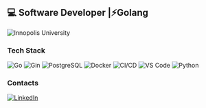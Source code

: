 ## 💻 Software Developer |⚡Golang 

![Innopolis University](https://img.shields.io/badge/Innopolis%20University-Student-00cc99?style=for-the-badge)


<!--
**olesia8novoselova/olesia8novoselova** is a ✨ _special_ ✨ repository because its `README.md` (this file) appears on your GitHub profile.

Here are some ideas to get you started:

- 🔭 I’m currently working on ...
- 🌱 I’m currently learning ...
- 👯 I’m looking to collaborate on ...
- 🤔 I’m looking for help with ...
- 💬 Ask me about ...
- 📫 How to reach me: ...
- 😄 Pronouns: ...
- ⚡ Fun fact: ...
-->
### Tech Stack  
![Go](https://img.shields.io/badge/Go-ffb3ba?logo=go&logoColor=black)  ![Gin](https://img.shields.io/badge/Gin-ffdfba?logo=go&logoColor=black)  ![PostgreSQL](https://img.shields.io/badge/PostgreSQL-ffffba?logo=postgresql&logoColor=black)   ![Docker](https://img.shields.io/badge/Docker-b3ffff?logo=docker&logoColor=black)  ![CI/CD](https://img.shields.io/badge/CI/CD-babaff?logo=githubactions&logoColor=black)  ![VS Code](https://img.shields.io/badge/VS%20Code-dabaff?logo=visualstudiocode&logoColor=black)  ![Python](https://img.shields.io/badge/Python-ffc3e6?logo=python&logoColor=black)  

### Contacts
[![LinkedIn](https://img.shields.io/badge/LinkedIn-Olesia%20Novoselova-ffb3ba?style=for-the-badge&logo=linkedin)](https://www.linkedin.com/in/olesia-novoselova-6510b7346)  

